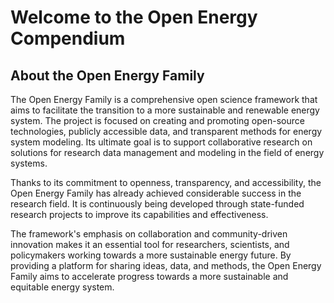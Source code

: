 # Welcome to the Open Energy Compendium

## About the Open Energy Family
The Open Energy Family is a comprehensive open science framework that aims to 
facilitate the transition to a more sustainable and renewable energy system. 
The project is focused on creating and promoting open-source technologies, 
publicly accessible data, and transparent methods for energy system modeling. 
Its ultimate goal is to support collaborative research on solutions for 
research data management and modeling in the field of energy systems.

Thanks to its commitment to openness, transparency, and accessibility, 
the Open Energy Family has already achieved considerable success 
in the research field. 
It is continuously being developed through state-funded research projects 
to improve its capabilities and effectiveness.

The framework's emphasis on collaboration and community-driven innovation 
makes it an essential tool for researchers, scientists, and policymakers 
working towards a more sustainable energy future. 
By providing a platform for sharing ideas, data, and methods, 
the Open Energy Family aims to accelerate progress towards a more sustainable 
and equitable energy system.
